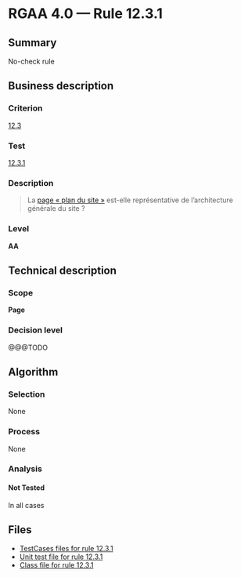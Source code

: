 # RGAA 4.0 — Rule 12.3.1

## Summary

No-check rule

## Business description

### Criterion

[12.3](https://www.numerique.gouv.fr/publications/rgaa-accessibilite/methode/criteres/#crit-12-3)

### Test

[12.3.1](https://www.numerique.gouv.fr/publications/rgaa-accessibilite/methode/criteres/#test-12-3-1)

### Description

> La [page « plan du site »](https://www.numerique.gouv.fr/publications/rgaa-accessibilite/methode/glossaire/#page-plan-du-site) est-elle représentative de l’architecture générale du site ?

### Level

**AA**


## Technical description

### Scope

**Page**

### Decision level

@@@TODO


## Algorithm

### Selection

None

### Process

None

### Analysis

#### Not Tested

In all cases


## Files

- [TestCases files for rule 12.3.1](https://gitlab.com/asqatasun/Asqatasun/-/tree/master/rules/rules-rgaa4.0/src/test/resources/testcases/rgaa40/Rgaa40Rule120301/)
- [Unit test file for rule 12.3.1](https://gitlab.com/asqatasun/Asqatasun/-/blob/master/rules/rules-rgaa4.0/src/test/java/org/asqatasun/rules/rgaa40/Rgaa40Rule120301Test.java)
- [Class file for rule 12.3.1](https://gitlab.com/asqatasun/Asqatasun/-/blob/master/rules/rules-rgaa4.0/src/main/java/org/asqatasun/rules/rgaa40/Rgaa40Rule120301.java)


